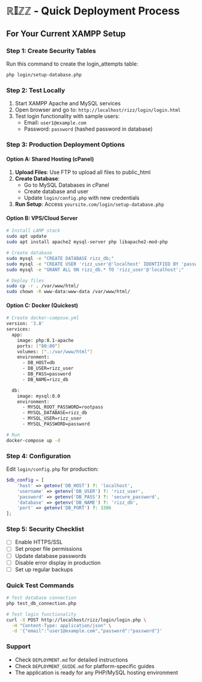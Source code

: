 # ℝ𝕀ℤℤ - Quick Deployment Process

## For Your Current XAMPP Setup

### Step 1: Create Security Tables
Run this command to create the login_attempts table:
```bash
php login/setup-database.php
```

### Step 2: Test Locally
1. Start XAMPP Apache and MySQL services
2. Open browser and go to: `http://localhost/rizz/login/login.html`
3. Test login functionality with sample users:
   - Email: `user1@example.com`
   - Password: `password` (hashed password in database)

### Step 3: Production Deployment Options

#### Option A: Shared Hosting (cPanel)
1. **Upload Files**: Use FTP to upload all files to public_html
2. **Create Database**: 
   - Go to MySQL Databases in cPanel
   - Create database and user
   - Update `login/config.php` with new credentials
3. **Run Setup**: Access `yoursite.com/login/setup-database.php`

#### Option B: VPS/Cloud Server
```bash
# Install LAMP stack
sudo apt update
sudo apt install apache2 mysql-server php libapache2-mod-php

# Create database
sudo mysql -e "CREATE DATABASE rizz_db;"
sudo mysql -e "CREATE USER 'rizz_user'@'localhost' IDENTIFIED BY 'password';"
sudo mysql -e "GRANT ALL ON rizz_db.* TO 'rizz_user'@'localhost';"

# Deploy files
sudo cp -r . /var/www/html/
sudo chown -R www-data:www-data /var/www/html/
```

#### Option C: Docker (Quickest)
```bash
# Create docker-compose.yml
version: '3.8'
services:
  app:
    image: php:8.1-apache
    ports: ["80:80"]
    volumes: [".:/var/www/html"]
    environment:
      - DB_HOST=db
      - DB_USER=rizz_user
      - DB_PASS=password
      - DB_NAME=rizz_db

  db:
    image: mysql:8.0
    environment:
      - MYSQL_ROOT_PASSWORD=rootpass
      - MYSQL_DATABASE=rizz_db
      - MYSQL_USER=rizz_user
      - MYSQL_PASSWORD=password

# Run
docker-compose up -d
```

### Step 4: Configuration
Edit `login/config.php` for production:
```php
$db_config = [
    'host' => getenv('DB_HOST') ?: 'localhost',
    'username' => getenv('DB_USER') ?: 'rizz_user',
    'password' => getenv('DB_PASS') ?: 'secure_password',
    'database' => getenv('DB_NAME') ?: 'rizz_db',
    'port' => getenv('DB_PORT') ?: 3306
];
```

### Step 5: Security Checklist
- [ ] Enable HTTPS/SSL
- [ ] Set proper file permissions
- [ ] Update database passwords
- [ ] Disable error display in production
- [ ] Set up regular backups

### Quick Test Commands
```bash
# Test database connection
php test_db_connection.php

# Test login functionality
curl -X POST http://localhost/rizz/login/login.php \
  -H "Content-Type: application/json" \
  -d '{"email":"user1@example.com","password":"password"}'
```

### Support
- Check `DEPLOYMENT.md` for detailed instructions
- Check `DEPLOYMENT_GUIDE.md` for platform-specific guides
- The application is ready for any PHP/MySQL hosting environment
